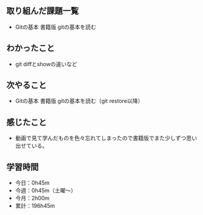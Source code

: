  ## 取り組んだ課題一覧
- Gitの基本 書籍版 gitの基本を読む
## わかったこと
- git diffとshowの違いなど
## 次やること
- Gitの基本 書籍版 gitの基本を読む（git restore以降）
## 感じたこと
- 動画で見て学んだものを色々忘れてしまったので書籍版でまた少しずつ思い出せている。
## 学習時間
- 今日：0h45m
- 今週：0h45m（土曜〜）
- 今月：2h00m
- 累計：196h45m